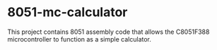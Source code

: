 # 8051-mc-calculator
This project contains 8051 assembly code that allows the C8051F388 microcontroller to function as a simple calculator.
